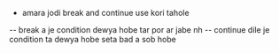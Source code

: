 - amara jodi break and continue use kori tahole 

-- break a je condition dewya hobe tar por ar jabe nh
-- continue dile je condition ta dewya hobe seta bad a sob hobe 
